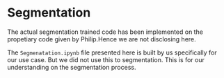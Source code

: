 # Segmentation

The actual segmentation trained code has been implemented on the propetiary code given by Philip.Hence we are not disclosing here.

The ``Segmenatation.ipynb`` file presented here is built by us specifically for our use case. But we did not use this to segmentation. This is for our understanding on the segmentation process.

